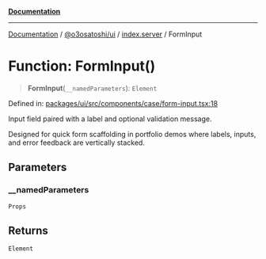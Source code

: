 [**Documentation**](../../../../README.md)

***

[Documentation](../../../../README.md) / [@o3osatoshi/ui](../../README.md) / [index.server](../README.md) / FormInput

# Function: FormInput()

> **FormInput**(`__namedParameters`): `Element`

Defined in: [packages/ui/src/components/case/form-input.tsx:18](https://github.com/o3osatoshi/experiment/blob/04dfa58df6e48824a200a24d77afef7ce464e1ae/packages/ui/src/components/case/form-input.tsx#L18)

Input field paired with a label and optional validation message.

Designed for quick form scaffolding in portfolio demos where labels, inputs,
and error feedback are vertically stacked.

## Parameters

### \_\_namedParameters

`Props`

## Returns

`Element`
